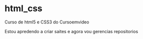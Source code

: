 # html_css
Curso de html5 e CSS3 do Cursoemvideo

Estou apredendo a criar saites e agora vou gerencias repositorios
 
